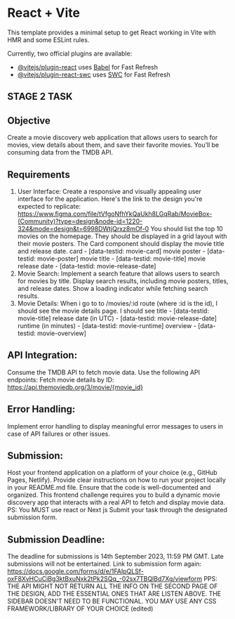 # React + Vite

This template provides a minimal setup to get React working in Vite with HMR and some ESLint rules.

Currently, two official plugins are available:

- [@vitejs/plugin-react](https://github.com/vitejs/vite-plugin-react/blob/main/packages/plugin-react/README.md) uses [Babel](https://babeljs.io/) for Fast Refresh
- [@vitejs/plugin-react-swc](https://github.com/vitejs/vite-plugin-react-swc) uses [SWC](https://swc.rs/) for Fast Refresh

## STAGE 2 TASK

## Objective

Create a movie discovery web application that allows users to search for movies, view details about them, and save their favorite movies. You’ll be consuming data from the TMDB API.

## Requirements

1. User Interface:
   Create a responsive and visually appealing user interface for the application. Here's the link to the design you're expected to replicate: https://www.figma.com/file/tVfgoNfhYkQaUkh8LGqRab/MovieBox-(Community)?type=design&node-id=1220-324&mode=design&t=6998DWtjQrxz8mOf-0
   You should list the top 10 movies on the homepage.
   They should be displayed in a grid layout with their movie posters.
   The Card component should display the movie title and release date.
   card - [data-testid: movie-card]
   movie poster - [data-testid: movie-poster]
   movie title - [data-testid: movie-title]
   movie release date - [data-testid: movie-release-date]
2. Movie Search:
   Implement a search feature that allows users to search for movies by title.
   Display search results, including movie posters, titles, and release dates.
   Show a loading indicator while fetching search results.
3. Movie Details:
   When i go to to /movies/:id route (where :id is the id), I should see the movie details page.
   I should see
   title - [data-testid: movie-title]
   release date (in UTC) - [data-testid: movie-release-date]
   runtime (in minutes) - [data-testid: movie-runtime]
   overview - [data-testid: movie-overview]

## API Integration:

Consume the TMDB API to fetch movie data.
Use the following API endpoints:
Fetch movie details by ID: https://api.themoviedb.org/3/movie/{movie_id}

## Error Handling:

Implement error handling to display meaningful error messages to users in case of API failures or other issues.

## Submission:

Host your frontend application on a platform of your choice (e.g., GitHub Pages, Netlify).
Provide clear instructions on how to run your project locally in your README.md file.
Ensure that the code is well-documented and organized.
This frontend challenge requires you to build a dynamic movie discovery app that interacts with a real API to fetch and display movie data.
PS: You MUST use react or Next js
Submit your task through the designated submission form.

## Submission Deadline:

The deadline for submissions is 14th September 2023, 11:59 PM GMT. Late submissions will not be entertained.
Link to submission form again: https://docs.google.com/forms/d/e/1FAIpQLSf-oxF8XvHCuCiBg3ktBxuNxk2tPk2SQq_-02sx7TBQlBd7Xg/viewform
PPS: THE API MIGHT NOT RETURN ALL THE INFO ON THE SECOND PAGE OF THE DESIGN, ADD THE ESSENTIAL ONES THAT ARE LISTEN ABOVE. THE SIDEBAR DOESN'T NEED TO BE FUNCTIONAL.
YOU MAY USE ANY CSS FRAMEWORK/LIBRARY OF YOUR CHOICE (edited)